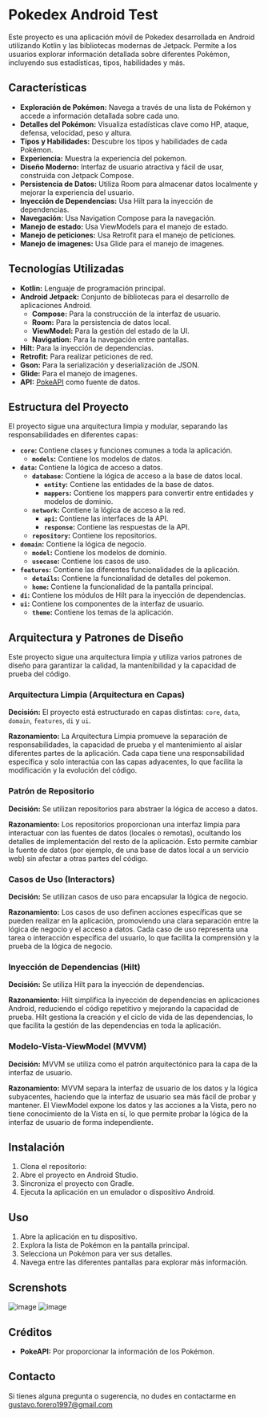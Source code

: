 # Pokedex Android Test

Este proyecto es una aplicación móvil de Pokedex desarrollada en Android utilizando Kotlin y las bibliotecas modernas de Jetpack. Permite a los usuarios explorar información detallada sobre diferentes Pokémon, incluyendo sus estadísticas, tipos, habilidades y más.

## Características

*   **Exploración de Pokémon:** Navega a través de una lista de Pokémon y accede a información detallada sobre cada uno.
*   **Detalles del Pokémon:** Visualiza estadísticas clave como HP, ataque, defensa, velocidad, peso y altura.
*   **Tipos y Habilidades:** Descubre los tipos y habilidades de cada Pokémon.
*   **Experiencia:** Muestra la experiencia del pokemon.
*   **Diseño Moderno:** Interfaz de usuario atractiva y fácil de usar, construida con Jetpack Compose.
*   **Persistencia de Datos:** Utiliza Room para almacenar datos localmente y mejorar la experiencia del usuario.
*   **Inyección de Dependencias:** Usa Hilt para la inyección de dependencias.
* **Navegación:** Usa Navigation Compose para la navegación.
* **Manejo de estado:** Usa ViewModels para el manejo de estado.
* **Manejo de peticiones:** Usa Retrofit para el manejo de peticiones.
* **Manejo de imagenes:** Usa Glide para el manejo de imagenes.

## Tecnologías Utilizadas

*   **Kotlin:** Lenguaje de programación principal.
*   **Android Jetpack:** Conjunto de bibliotecas para el desarrollo de aplicaciones Android.
    *   **Compose:** Para la construcción de la interfaz de usuario.
    *   **Room:** Para la persistencia de datos local.
    *   **ViewModel:** Para la gestión del estado de la UI.
    *   **Navigation:** Para la navegación entre pantallas.
*   **Hilt:** Para la inyección de dependencias.
*   **Retrofit:** Para realizar peticiones de red.
*   **Gson:** Para la serialización y deserialización de JSON.
* **Glide:** Para el manejo de imagenes.
*   **API:** [PokeAPI](https://pokeapi.co/) como fuente de datos.

## Estructura del Proyecto

El proyecto sigue una arquitectura limpia y modular, separando las responsabilidades en diferentes capas:

*   **`core`:** Contiene clases y funciones comunes a toda la aplicación.
    *   **`models`:** Contiene los modelos de datos.
*   **`data`:** Contiene la lógica de acceso a datos.
    *   **`database`:** Contiene la lógica de acceso a la base de datos local.
        *   **`entity`:** Contiene las entidades de la base de datos.
        *   **`mappers`:** Contiene los mappers para convertir entre entidades y modelos de dominio.
    *   **`network`:** Contiene la lógica de acceso a la red.
        *   **`api`:** Contiene las interfaces de la API.
        *   **`response`:** Contiene las respuestas de la API.
    * **`repository`:** Contiene los repositorios.
*   **`domain`:** Contiene la lógica de negocio.
    *   **`model`:** Contiene los modelos de dominio.
    *   **`usecase`:** Contiene los casos de uso.
*   **`features`:** Contiene las diferentes funcionalidades de la aplicación.
    *   **`details`:** Contiene la funcionalidad de detalles del pokemon.
    *   **`home`:** Contiene la funcionalidad de la pantalla principal.
*   **`di`:** Contiene los módulos de Hilt para la inyección de dependencias.
*   **`ui`:** Contiene los componentes de la interfaz de usuario.
    *   **`theme`:** Contiene los temas de la aplicación.

## Arquitectura y Patrones de Diseño

Este proyecto sigue una arquitectura limpia y utiliza varios patrones de diseño para garantizar la calidad, la mantenibilidad y la capacidad de prueba del código.

### Arquitectura Limpia (Arquitectura en Capas)

**Decisión:** El proyecto está estructurado en capas distintas: `core`, `data`, `domain`, `features`, `di` y `ui`.

**Razonamiento:** La Arquitectura Limpia promueve la separación de responsabilidades, la capacidad de prueba y el mantenimiento al aislar diferentes partes de la aplicación. Cada capa tiene una responsabilidad específica y solo interactúa con las capas adyacentes, lo que facilita la modificación y la evolución del código.

### Patrón de Repositorio

**Decisión:** Se utilizan repositorios para abstraer la lógica de acceso a datos.

**Razonamiento:** Los repositorios proporcionan una interfaz limpia para interactuar con las fuentes de datos (locales o remotas), ocultando los detalles de implementación del resto de la aplicación. Esto permite cambiar la fuente de datos (por ejemplo, de una base de datos local a un servicio web) sin afectar a otras partes del código.

### Casos de Uso (Interactors)

**Decisión:** Se utilizan casos de uso para encapsular la lógica de negocio.

**Razonamiento:** Los casos de uso definen acciones específicas que se pueden realizar en la aplicación, promoviendo una clara separación entre la lógica de negocio y el acceso a datos. Cada caso de uso representa una tarea o interacción específica del usuario, lo que facilita la comprensión y la prueba de la lógica de negocio.

### Inyección de Dependencias (Hilt)

**Decisión:** Se utiliza Hilt para la inyección de dependencias.

**Razonamiento:** Hilt simplifica la inyección de dependencias en aplicaciones Android, reduciendo el código repetitivo y mejorando la capacidad de prueba. Hilt gestiona la creación y el ciclo de vida de las dependencias, lo que facilita la gestión de las dependencias en toda la aplicación.

### Modelo-Vista-ViewModel (MVVM)

**Decisión:** MVVM se utiliza como el patrón arquitectónico para la capa de la interfaz de usuario.

**Razonamiento:** MVVM separa la interfaz de usuario de los datos y la lógica subyacentes, haciendo que la interfaz de usuario sea más fácil de probar y mantener. El ViewModel expone los datos y las acciones a la Vista, pero no tiene conocimiento de la Vista en sí, lo que permite probar la lógica de la interfaz de usuario de forma independiente.

## Instalación

1.  Clona el repositorio:
   2.  Abre el proyecto en Android Studio.
3.  Sincroniza el proyecto con Gradle.
4.  Ejecuta la aplicación en un emulador o dispositivo Android.

## Uso

1.  Abre la aplicación en tu dispositivo.
2.  Explora la lista de Pokémon en la pantalla principal.
3.  Selecciona un Pokémon para ver sus detalles.
4.  Navega entre las diferentes pantallas para explorar más información.

## Screnshots
![image](https://github.com/user-attachments/assets/85cb8ebb-154f-4f0b-8f55-509e7322ed08)
![image](https://github.com/user-attachments/assets/d6466b1c-dad7-457d-870e-f75942395dca)


## Créditos

*   **PokeAPI:** Por proporcionar la información de los Pokémon.

## Contacto

Si tienes alguna pregunta o sugerencia, no dudes en contactarme en gustavo.forero1997@gmail.com
